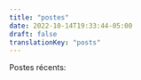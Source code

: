 ```yaml
---
title: "postes"
date: 2022-10-14T19:33:44-05:00
draft: false
translationKey: "posts" 
---
```


Postes récents: